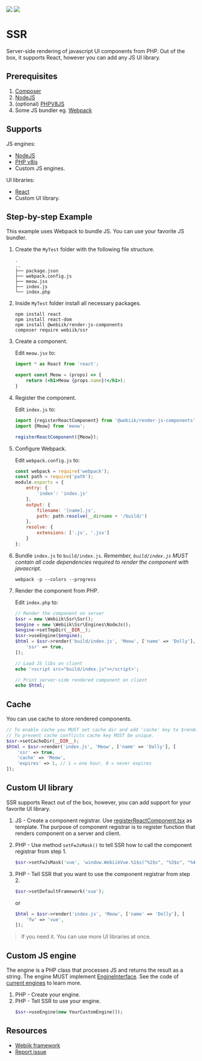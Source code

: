 <p align="left">
<img src="https://img.shields.io/packagist/l/webiik/webiik.svg"/>
<img src="https://img.shields.io/badge/dependencies-0-brightgreen.svg"/>
</p>

SSR
===
Server-side rendering of javascript UI components from PHP. Out of the box, it supports React, however you can add any JS UI library. 

Prerequisites
-------------
1. [Composer](https://getcomposer.org)
2. [NodeJS](https://nodejs.org/en/)
3. (optional) [PHPV8JS](https://github.com/phpv8/v8js)
4. Some JS bundler eg. [Webpack](https://webpack.js.org)

Supports
--------
JS engines:
- [NodeJS](https://nodejs.org/en/)
- [PHP v8js](https://github.com/phpv8/v8js)
- Custom JS engines.

UI libraries:
- [React](https://reactjs.org)
- Custom UI library.

Step-by-step Example
--------------------
This example uses Webpack to bundle JS. You can use your favorite JS bundler. 

1. Create the `MyTest` folder with the following file structure.
    ```console
    .
    ..
    ├── package.json
    ├── webpack.config.js
    ├── meow.jsx
    ├── index.js
    └── index.php
    ```
   
2. Inside `MyTest` folder install all necessary packages. 
    ```shell script   
    npm install react
    npm install react-dom
    npm install @webiik/render-js-components
    composer require webiik/ssr      
    ```

3. Create a component.

    Edit `meow.jsx` to:
    ```jsx
    import * as React from 'react';
    
    export const Meow = (props) => {
        return (<h1>Meow {props.name}!</h1>);
    }
    ```
   
4. Register the component.

    Edit `index.js` to:
    ```js
    import {registerReactComponent} from '@webiik/render-js-components';
    import {Meow} from 'meow';
    
    registerReactComponent({Meow});
    ```
5. Configure Webpack.

    Edit `webpack.config.js` to:
    ```js
    const webpack = require('webpack');
    const path = require('path');
    module.exports = {
        entry: {
            'index': 'index.js'
        },
        output: {
            filename: '[name].js',
            path: path.resolve(__dirname + '/build/')
        },
        resolve: {
            extensions: ['.js', '.jsx']
        }        
    };      
    ```
6. Bundle `index.js` to `build/index.js`. *Remember, `build/index.js` MUST contain all code dependencies required to render the component with javascript.*
    ```shell script
    webpack -p --colors --progress     
    ```    
7. Render the component from PHP.

    Edit `index.php` to:
    ```php
    // Render the component on server
    $ssr = new \Webiik\Ssr\Ssr();
    $engine = new \Webiik\Ssr\Engines\NodeJs();
    $engine->setTmpDir(__DIR__);
    $ssr->useEngine($engine);
    $html = $ssr->render('build/index.js', 'Meow', ['name' => 'Dolly'], [
        'ssr' => true,
    ]);
   
    // Load JS libs on client 
    echo '<script src="build/index.js"></script>';
   
    // Print server-side rendered component on client
    echo $html;
    ```

Cache
-----
You can use cache to store rendered components.  
```php    
// To enable cache you MUST set cache dir and add 'cache' key to $renderOptions.
// To prevent cache conflicts cache key MUST be unique.
$ssr->setCacheDir(__DIR__);
$html = $ssr->render('index.js', 'Meow', ['name' => 'Dolly'], [
    'ssr' => true,
    'cache' => 'Meow',
    'expires' => 1, // 1 = one hour, 0 = never expires
]);   
```

Custom UI library
-----------------
SSR supports React out of the box, however, you can add support for your favorite UI library.

1. JS - Create a component registrar. Use [registerReactComponent.tsx](Js/src/registerReactComponent.tsx) as template. The purpose of component registrar is to register function that renders component on a server and client.

2. PHP - Use method `setFwJsMask()` to tell SSR how to call the component registrar from step 1.
    ```php
    $ssr->setFwJsMask('vue', 'window.WebiikVue.%1$s("%2$s", "%3$s", "%4$s")');
    ```
3. PHP - Tell SSR that you want to use the component registrar from step 2.
    ```php
    $ssr->setDefaultFramework('vue');
    ```
    or
    ```php
    $html = $ssr->render('index.js', 'Meow', ['name' => 'Dolly'], [
        'fw' => 'vue',
    ]);
    ```
> If you need it. You can use more UI libraries at once. 

Custom JS engine
----------------
The engine is a PHP class that processes JS and returns the result as a string. The engine MUST implement [EngineInterface](Engines/EngineInterface.php). See the code of [current engines](Engines) to learn more.  

1. PHP - Create your engine.
2. PHP - Tell SSR to use your engine. 
    ```php
    $ssr->useEngine(new YourCustomEngine());
    ```

Resources
---------
* [Webiik framework][1]
* [Report issue][2]

[1]: https://github.com/webiik/webiik
[2]: https://github.com/webiik/components/issues